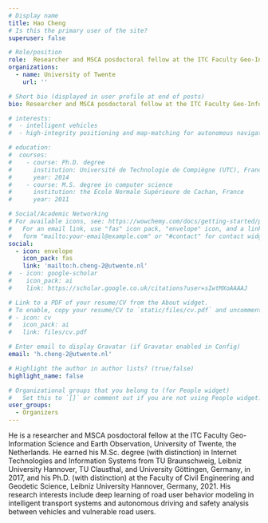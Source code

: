 ```yaml
---
# Display name
title: Hao Cheng
# Is this the primary user of the site?
superuser: false

# Role/position
role:  Researcher and MSCA posdoctoral fellow at the ITC Faculty Geo-Information Science and Earth Observation
organizations:
  - name: University of Twente
    url: ''

# Short bio (displayed in user profile at end of posts)
bio: Researcher and MSCA posdoctoral fellow at the ITC Faculty Geo-Information Science and Earth Observation, University of Twente, the Netherlands. 

# interests:
#  - intelligent vehicles
#  - high-integrity positioning and map-matching for autonomous navigation on roads opened to public traffic.

# education:
#  courses:
#    - course: Ph.D. degree
#      institution: Université de Technologie de Compiègne (UTC), France
#      year: 2014
#    - course: M.S. degree in computer science
#      institution: the Ecole Normale Supérieure de Cachan, France
#      year: 2011

# Social/Academic Networking
# For available icons, see: https://wowchemy.com/docs/getting-started/page-builder/#icons
#   For an email link, use "fas" icon pack, "envelope" icon, and a link in the
#   form "mailto:your-email@example.com" or "#contact" for contact widget.
social:
  - icon: envelope
    icon_pack: fas
    link: 'mailto:h.cheng-2@utwente.nl'
#  - icon: google-scholar
#    icon_pack: ai
#    link: https://scholar.google.co.uk/citations?user=sIwtMXoAAAAJ

# Link to a PDF of your resume/CV from the About widget.
# To enable, copy your resume/CV to `static/files/cv.pdf` and uncomment the lines below.
# - icon: cv
#   icon_pack: ai
#   link: files/cv.pdf

# Enter email to display Gravatar (if Gravatar enabled in Config)
email: 'h.cheng-2@utwente.nl'

# Highlight the author in author lists? (true/false)
highlight_name: false

# Organizational groups that you belong to (for People widget)
#   Set this to `[]` or comment out if you are not using People widget.
user_groups:
  - Organizers
---
```


He is a researcher and MSCA posdoctoral fellow at the ITC Faculty Geo-Information Science and Earth Observation, University of Twente, the Netherlands. He earned his M.Sc. degree (with distinction) in Internet Technologies and Information Systems from TU Braunschweig, Leibniz University Hannover, TU Clausthal, and University Göttingen, Germany, in 2017, and his Ph.D. (with distinction) at the Faculty of Civil Engineering and Geodetic Science, Leibniz University Hannover, Germany, 2021. His research interests include deep learning of road user behavior modeling in intelligent transport systems and autonomous driving and safety analysis between vehicles and vulnerable road users.

